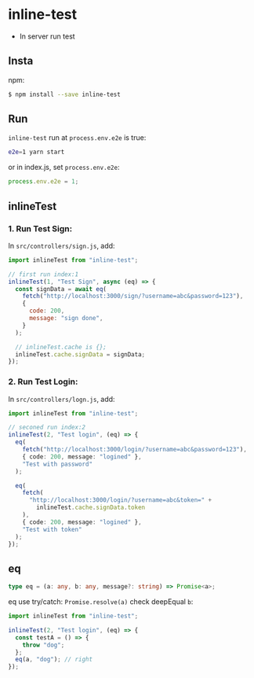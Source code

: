 # inline-test

- In server run test

## Insta

npm:

```sh
$ npm install --save inline-test
```

## Run

`inline-test` run at `process.env.e2e` is true: 



```sh
e2e=1 yarn start
```

or in index.js, set `process.env.e2e`:

```js
process.env.e2e = 1;
```

## inlineTest

### 1. Run Test Sign:

In `src/controllers/sign.js`, add:

```js
import inlineTest from "inline-test";

// first run index:1
inlineTest(1, "Test Sign", async (eq) => {
  const signData = await eq(
    fetch("http://localhost:3000/sign/?username=abc&password=123"),
    {
      code: 200,
      message: "sign done",
    }
  );

  // inlineTest.cache is {};
  inlineTest.cache.signData = signData;
});
```

### 2. Run Test Login:

In `src/controllers/logn.js`, add:

```ts
import inlineTest from "inline-test";

// seconed run index:2
inlineTest(2, "Test login", (eq) => {
  eq(
    fetch("http://localhost:3000/login/?username=abc&password=123"),
    { code: 200, message: "logined" },
    "Test with password"
  );

  eq(
    fetch(
      "http://localhost:3000/login/?username=abc&token=" +
        inlineTest.cache.signData.token
    ),
    { code: 200, message: "logined" },
    "Test with token"
  );
});
```

## eq

```ts
type eq = (a: any, b: any, message?: string) => Promise<a>;
```

eq use try/catch: `Promise.resolve(a)` check deepEqual `b`:

```ts
import inlineTest from "inline-test";

inlineTest(2, "Test login", (eq) => {
  const testA = () => {
    throw "dog";
  };
  eq(a, "dog"); // right
});
```
